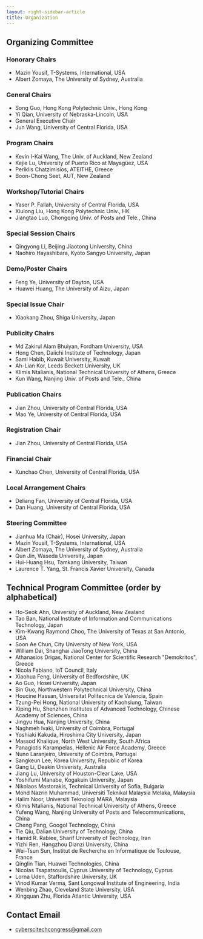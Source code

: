 ```yaml
---
layout: right-sidebar-article
title: Organization
---
```


## Organizing Committee

### Honorary Chairs

- Mazin Yousif, T-Systems, International, USA
- Albert Zomaya, The University of Sydney, Australia

### General Chairs

- Song Guo, Hong Kong Polytechnic Univ., Hong Kong
- Yi Qian, University of Nebraska-Lincoln, USA
- General Executive Chair
- Jun Wang, University of Central Florida, USA

### Program Chairs

- Kevin I-Kai Wang, The Univ. of Auckland, New Zealand
- Kejie Lu, University of Puerto Rico at Mayagüez, USA
- Periklis Chatzimisios, ATEITHE, Greece
- Boon-Chong Seet, AUT, New Zealand

### Workshop/Tutorial Chairs

- Yaser P. Fallah, University of Central Florida, USA
- Xiulong Liu, Hong Kong Polytechnic Univ., HK
- Jiangtao Luo, Chongqing Univ. of Posts and Tele., China

### Special Session Chairs

- Qingyong Li, Beijing Jiaotong University, China
- Naohiro Hayashibara, Kyoto Sangyo University, Japan

### Demo/Poster Chairs

- Feng Ye, University of Dayton, USA
- Huawei Huang, The University of Aizu, Japan

### Special Issue Chair

- Xiaokang Zhou, Shiga University, Japan

### Publicity Chairs

- Md Zakirul Alam Bhuiyan, Fordham University, USA
- Hong Chen, Daiichi Institute of Technology, Japan
- Sami Habib, Kuwait University, Kuwait
- Ah-Lian Kor, Leeds Beckett University, UK
- Klimis Ntalianis, National Technical University of Athens, Greece
- Kun Wang, Nanjing Univ. of Posts and Tele., China

### Publication Chairs

- Jian Zhou, University of Central Florida, USA
- Mao Ye, University of Central Florida, USA

### Registration Chair

- Jian Zhou, University of Central Florida, USA

### Financial Chair

- Xunchao Chen, University of Central Florida, USA

### Local Arrangement Chairs

- Deliang Fan, University of Central Florida, USA
- Dan Huang, University of Central Florida, USA

### Steering Committee

- Jianhua Ma (Chair), Hosei University, Japan
- Mazin Yousif, T-Systems, International, USA
- Albert Zomaya, The University of Sydney, Australia
- Qun Jin, Waseda University, Japan
- Hui-Huang Hsu, Tamkang University, Taiwan
- Laurence T. Yang, St. Francis Xavier University, Canada

## Technical Program Committee (order by alphabetical)

- Ho-Seok Ahn, University of Auckland, New Zealand
- Tao Ban, National Institute of Information and Communications Technology, Japan
- Kim-Kwang Raymond Choo, The University of Texas at San Antonio, USA
- Soon Ae Chun, City University of New York, USA  
- William Dai, Shanghai JiaoTong University, China
- Athanasios Drigas, National Center for Scientific Research "Demokritos", Greece
- Nicola Fabiano, IoT Council, Italy
- Xiaohua Feng, University of Bedfordshire, UK
- Ao Guo, Hosei University, Japan
- Bin Guo, Northwestern Polytechnical University, China
- Houcine Hassan, Universitat Politecnica de Valencia, Spain
- Tzung-Pei Hong, National University of Kaohsiung, Taiwan
- Xiping Hu, Shenzhen Institutes of Advanced Technology, Chinese Academy of Sciences, China   
- Jingyu Hua, Nanjing University, China
- Naghmeh Ivaki, University of Coimbra, Portugal
- Yoshiaki Kakuda, Hiroshima City University, Japan
- Massod Khalique, North West University, South Africa
- Panagiotis Karampelas, Hellenic Air Force Academy, Greece  
- Nuno Laranjeiro, University of Coimbra, Portugal
- Sangkeun Lee, Korea University, Republic of Korea
- Gang Li, Deakin Univeristy, Australia
- Jiang Lu, University of Houston-Clear Lake, USA
- Yoshifumi Manabe, Kogakuin University, Japan
- Nikolaos Mastorakis, Technical University of Sofia, Bulgaria
- Mohd Nazrin Muhammad, Universiti Teknikal Malaysia Melaka, Malaysia
- Halim Noor, Universiti Teknologi MARA, Malaysia
- Klimis Ntalianis, National Technical University of Athens, Greece
- Yufeng Wang, Nanjing University of Posts and Telecommunications, China  
- Cheng Pang, Googol Technology, China
- Tie Qiu, Dalian University of Technology, China
- Hamid R. Rabiee, Sharif University of Technology, Iran
- Yizhi Ren, Hangzhou Dianzi University, China
- Wei-Tsun Sun, Institut de Recherche en Informatique de Toulouse, France
- Qinglin Tian, Huawei Technologies, China
- Nicolas Tsapatsoulis, Cyprus University of Technology, Cyprus
- Lorna Uden, Staffordshire University, UK
- Vinod Kumar Verma, Sant Longowal Institute of Engineering, India
- Wenbing Zhao, Cleveland State University, USA
- Xingquan Zhu, Florida Atlantic University, USA

## Contact Email

- [cyberscitechcongress@gmail.com](mailto:cyberscitechcongress@gmail.com)
